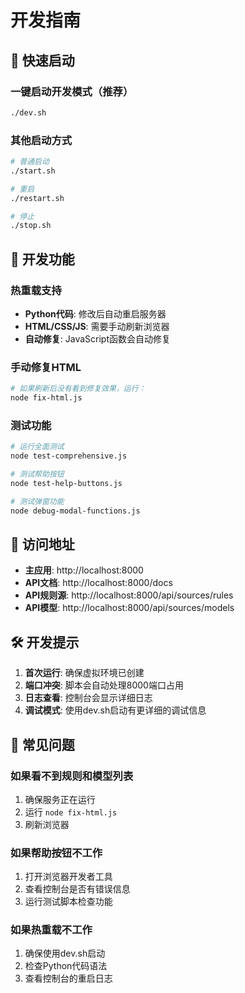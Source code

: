 # 开发指南

## 🚀 快速启动

### 一键启动开发模式（推荐）
```bash
./dev.sh
```

### 其他启动方式
```bash
# 普通启动
./start.sh

# 重启
./restart.sh

# 停止
./stop.sh
```

## 🔧 开发功能

### 热重载支持
- **Python代码**: 修改后自动重启服务器
- **HTML/CSS/JS**: 需要手动刷新浏览器
- **自动修复**: JavaScript函数会自动修复

### 手动修复HTML
```bash
# 如果刷新后没有看到修复效果，运行：
node fix-html.js
```

### 测试功能
```bash
# 运行全面测试
node test-comprehensive.js

# 测试帮助按钮
node test-help-buttons.js

# 测试弹窗功能
node debug-modal-functions.js
```

## 📱 访问地址

- **主应用**: http://localhost:8000
- **API文档**: http://localhost:8000/docs
- **API规则源**: http://localhost:8000/api/sources/rules
- **API模型**: http://localhost:8000/api/sources/models

## 🛠️ 开发提示

1. **首次运行**: 确保虚拟环境已创建
2. **端口冲突**: 脚本会自动处理8000端口占用
3. **日志查看**: 控制台会显示详细日志
4. **调试模式**: 使用dev.sh启动有更详细的调试信息

## 🐛 常见问题

### 如果看不到规则和模型列表
1. 确保服务正在运行
2. 运行 `node fix-html.js`
3. 刷新浏览器

### 如果帮助按钮不工作
1. 打开浏览器开发者工具
2. 查看控制台是否有错误信息
3. 运行测试脚本检查功能

### 如果热重载不工作
1. 确保使用dev.sh启动
2. 检查Python代码语法
3. 查看控制台的重启日志